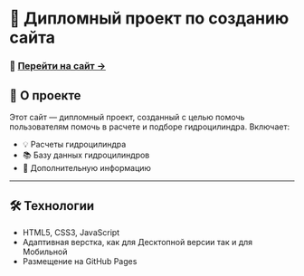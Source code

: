 # 🧠 Дипломный проект по созданию сайта

### 🔗 [Перейти на сайт →](https://Saorix.github.io/index.html)

## 📌 О проекте

Этот сайт — дипломный проект, созданный с целью помочь пользователям помочь в расчете и подборе гидроцилиндра. Включает:

- 💡 Расчеты гидроцилиндра
- 📚 Базу данных гидроцилиндров
- 💬 Дополнительную информацию

---

## 🛠 Технологии

- HTML5, CSS3, JavaScript  
- Адаптивная верстка, как для Десктопной версии так и для Мобильной
- Размещение на GitHub Pages  
